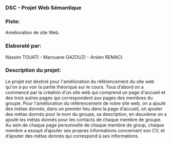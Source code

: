 <h3> DSC - Projet Web Sémantique </h3>

<h3>Piste:</h3> Amélioration de site Web.

<h3>Elaboraté par:</h3> Nassim TOUATI - Marouane GAZOUZI - Arslen REMACI

<h3> Description du projet:</h3> Le projet est destiné pour l'amélioration du référencement du site web qu'on a pu voir la partie théorique sur le cours. 
Tous d’abord on a commencé par la création d'un site web qui comprend un page d'accueil et des trois autres pages qui correspondent aux pages des membres du groupe.
Pour l'amélioration du référencement de notre site web, on a ajouté des métas donnés, dans un premier lieu dans la page d’accueil, on ajouter des métas donnés pour le nom du groupe, sa description, en deuxième on a ajouté les métas donnés pour les contacts de chaque membre de groupe. Au sein de chaque page personnelle de chaque membre de group, chaque membre a essayé d’ajouter ses propres informations concernant son CV, et d’ajouter des métas donnés qui correspond à ses informations.



